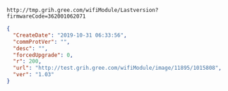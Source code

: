 `http://tmp.grih.gree.com/wifiModule/Lastversion?firmwareCode=362001062071`

```json
{
  "CreateDate": "2019-10-31 06:33:56",
  "commProtVer": "",
  "desc": "",
  "forcedUpgrade": 0,
  "r": 200,
  "url": "http://test.grih.gree.com/wifiModule/image/11895/1015808",
  "ver": "1.03"
}
```